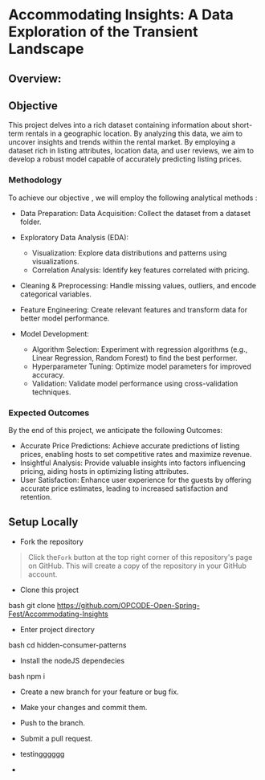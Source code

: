 # Accommodating Insights: A Data Exploration of the Transient Landscape

## Overview:

## Objective

This project delves into a rich dataset containing information about short-term rentals in a geographic location. By analyzing this data, we aim to uncover insights and trends within the rental market. By employing a dataset rich in listing attributes, location data, and user reviews, we aim to develop a robust model capable of accurately predicting listing prices.

### Methodology 

To achieve our objective , we will employ the following analytical methods :

* Data Preparation:
Data Acquisition: Collect the dataset from a dataset folder.

* Exploratory Data Analysis (EDA):
    * Visualization: Explore data distributions and patterns using visualizations.
    * Correlation Analysis: Identify key features correlated with pricing.

* Cleaning & Preprocessing: Handle missing values, outliers, and encode categorical variables.
* Feature Engineering: Create relevant features and transform data for better model performance.

* Model Development:
    *   Algorithm Selection: Experiment with regression algorithms (e.g., Linear Regression, Random Forest) to find the best performer.
    *  Hyperparameter Tuning: Optimize model parameters for improved accuracy.
    * Validation: Validate model performance using cross-validation techniques.

### Expected Outcomes

By the end of this project, we anticipate the following Outcomes:

* Accurate Price Predictions: Achieve accurate predictions of listing prices, enabling hosts to set competitive rates and maximize revenue.
* Insightful Analysis: Provide valuable insights into factors influencing pricing, aiding hosts in optimizing listing attributes.
* User Satisfaction: Enhance user experience for the guests by offering accurate price estimates, leading to increased satisfaction and retention.

## Setup Locally

* Fork the repository

> Click the`Fork` button at the top right corner of this repository's page on GitHub. This will create a copy of the repository in your GitHub account.

* Clone this project

bash
git clone https://github.com/OPCODE-Open-Spring-Fest/Accommodating-Insights


* Enter project directory

bash
cd hidden-consumer-patterns


* Install the nodeJS dependecies

bash
npm i


* Create a new branch for your feature or bug fix.

* Make your changes and commit them.

* Push to the branch.

* Submit a pull request.

* testingggggg
* 
